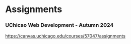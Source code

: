 # Assignments
### UChicao Web Development - Autumn 2024

https://canvas.uchicago.edu/courses/57047/assignments